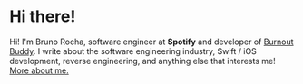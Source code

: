 # Hi there!

Hi! I'm Bruno Rocha, software engineer at **Spotify** and developer of [Burnout Buddy](https://burnoutbuddy.io/). I write about the software engineering industry, Swift / iOS development, reverse engineering, and anything else that interests me! [More about me.](https://swiftrocks.com/about)

